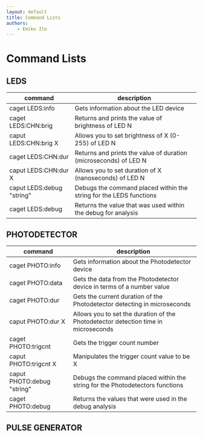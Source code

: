 ```yaml
---
layout: default
title: Command Lists
authors:
    - Emiko Ito
---
```



# Command Lists
## LEDS
| command                   | description                                                        |
| ------------------------- | ------------------------------------------------------------------ |
| caget LEDS:info           | Gets information about the LED device                              |
| caget LEDS:CHN:brig       | Returns and prints the value of brightness of LED N                |
| caput LEDS:CHN:brig X     | Allows you to set brightness of X (0-255) of LED N                 |
| caget LEDS:CHN:dur        | Returns and prints the value of duration (microseconds) of LED N   |
| caput LEDS:CHN:dur X      | Allows you to set duration of X (nanoseconds) of LED N             |
| caput LEDS:debug "string" | Debugs the command placed within the string for the LEDS functions |
| caget LEDS:debug          | Returns the value that was used within the debug for analysis      |

## PHOTODETECTOR
| command                    | description                                                                        |
| -------------------------- | ---------------------------------------------------------------------------------- |
| caget PHOTO:info           | Gets information about the Photodetector device                                    |
| caget PHOTO:data           | Gets the data from the Photodetector device in terms of a number value             |
| caget PHOTO:dur            | Gets the current duration of the Photodetector detecting in microseconds           |
| caput PHOTO:dur X          | Allows you to set the duration of the Photodetector detection time in microseconds |
| caget PHOTO:trigcnt        | Gets the trigger count number                                                      |
| caput PHOTO:trigcnt X      | Manipulates the trigger count value to be X                                        |
| caput PHOTO:debug "string" | Debugs the command placed within the string for the Photodetectors functions       |
| caget PHOTO:debug          | Returns the values that were used in the debug analysis                            |

## PULSE GENERATOR
